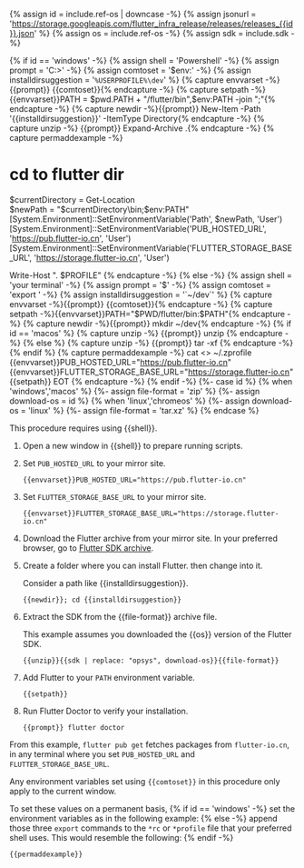 {% assign id = include.ref-os | downcase -%}
{% assign jsonurl = 'https://storage.googleapis.com/flutter_infra_release/releases/releases_{{id}}.json' %}
{% assign os = include.ref-os -%}
{% assign sdk = include.sdk -%}

{% if id == 'windows' -%}
   {% assign shell = 'Powershell' -%}
   {% assign prompt = 'C:\>' -%}
   {% assign comtoset = '$env:' -%}
   {% assign installdirsuggestion = '`%USERPROFILE%\dev`' %}
   {% capture envvarset -%}{{prompt}} {{comtoset}}{% endcapture -%}
   {% capture setpath -%}{{envvarset}}PATH = $pwd.PATH + "/flutter/bin",$env:PATH -join ";"{% endcapture -%}
   {% capture newdir -%}{{prompt}} New-Item -Path '{{installdirsuggestion}}' -ItemType Directory{% endcapture -%}
   {% capture unzip -%} {{prompt}} Expand-Archive .\{% endcapture -%}
   {% capture permaddexample -%}   
# cd to flutter dir
$currentDirectory = Get-Location   
$newPath = "$currentDirectory\bin;$env:PATH"
[System.Environment]::SetEnvironmentVariable('Path', $newPath, 'User')
[System.Environment]::SetEnvironmentVariable('PUB_HOSTED_URL', 'https://pub.flutter-io.cn', 'User')
[System.Environment]::SetEnvironmentVariable('FLUTTER_STORAGE_BASE_URL', 'https://storage.flutter-io.cn', 'User')

Write-Host ". $PROFILE"
   {% endcapture -%}
{% else -%}
   {% assign shell = 'your terminal' -%}
   {% assign prompt = '$' -%}
   {% assign comtoset = 'export ' -%}
   {% assign installdirsuggestion = '`~/dev`' %}
   {% capture envvarset -%}{{prompt}} {{comtoset}}{% endcapture -%}
   {% capture setpath -%}{{envvarset}}PATH="$PWD/flutter/bin:$PATH"{% endcapture -%}
   {% capture newdir -%}{{prompt}} mkdir ~/dev{% endcapture -%}
   {% if id == 'macos' %}
      {% capture unzip -%} {{prompt}} unzip {% endcapture -%}
   {% else %}
      {% capture unzip -%} {{prompt}} tar -xf {% endcapture -%}
   {% endif %}
   {% capture permaddexample -%}
cat <<EOT >> ~/.zprofile
{{envvarset}}PUB_HOSTED_URL="https://pub.flutter-io.cn"
{{envvarset}}FLUTTER_STORAGE_BASE_URL="https://storage.flutter-io.cn"
{{setpath}}
EOT
   {% endcapture -%}
{% endif -%}
{%- case id %}
   {% when 'windows','macos' %}
      {%- assign file-format = 'zip' %}
      {%- assign download-os = id %}
   {% when 'linux','chromeos' %}
      {%- assign download-os = 'linux' %}
      {%- assign file-format = 'tar.xz' %}
{% endcase %}

This procedure requires using {{shell}}.

1. Open a new window in {{shell}} to prepare running scripts.

1. Set `PUB_HOSTED_URL` to your mirror site.

   ```console
   {{envvarset}}PUB_HOSTED_URL="https://pub.flutter-io.cn"
   ```

1. Set `FLUTTER_STORAGE_BASE_URL` to your mirror site.

   ```console
   {{envvarset}}FLUTTER_STORAGE_BASE_URL="https://storage.flutter-io.cn"
   ```

1. Download the Flutter archive from your mirror site.
   In your preferred browser, go to
   [Flutter SDK archive](https://docs.flutter.cn/release/archive?tab={{id}}).

1. Create a folder where you can install Flutter. then change into it.

   Consider a path like {{installdirsuggestion}}.

   ```console
   {{newdir}}; cd {{installdirsuggestion}}
   ```

1. Extract the SDK from the {{file-format}} archive file.

   This example assumes you downloaded the {{os}} version of the Flutter SDK.

   ```console
   {{unzip}}{{sdk | replace: "opsys", download-os}}{{file-format}}
   ```

1. Add Flutter to your `PATH` environment variable.

   ```console
   {{setpath}}
   ```

1. Run Flutter Doctor to verify your installation.

   ```console
   {{prompt}} flutter doctor
   ```

From this example, `flutter pub get` fetches packages from `flutter-io.cn`,
in any terminal where you set `PUB_HOSTED_URL` and `FLUTTER_STORAGE_BASE_URL`.

Any environment variables set using `{{comtoset}}` in this procedure
only apply to the current window.

To set these values on a permanent basis,
{% if id == 'windows' -%}
set the environment variables as in the following example:
{% else -%}
append those three `export` commands to the `*rc` or `*profile`
file that your preferred shell uses. This would resemble the following:
{% endif -%}

```console
{{permaddexample}} 
```
